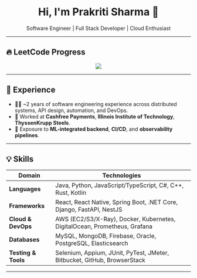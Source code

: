 <h1 align="center">Hi, I'm Prakriti Sharma 👋</h1>

<p align="center">
  Software Engineer | Full Stack Developer | Cloud Enthusiast
</p>

---

## 🔥 LeetCode Progress

<p align="center">
  <img src="https://leetcard.jacoblin.cool/prakritimksharma?theme=unicorn&ext=contest" />
</p>

---

## 💼 Experience

- 🧑‍💻 ~2 years of software engineering experience across distributed systems, API design, automation, and DevOps.
- 🏢 Worked at **Cashfree Payments**, **Illinois Institute of Technology**, **ThyssenKrupp Steels**.
- 🧪 Exposure to **ML-integrated backend**, **CI/CD**, and **observability pipelines**.

---

## 💡 Skills

<div align="center">

| Domain | Technologies |
|--------|--------------|
| **Languages** | Java, Python, JavaScript/TypeScript, C#, C++, Rust, Kotlin |
| **Frameworks** | React, React Native, Spring Boot, .NET Core, Django, FastAPI, NestJS |
| **Cloud & DevOps** | AWS (EC2/S3/X-Ray), Docker, Kubernetes, DigitalOcean, Prometheus, Grafana |
| **Databases** | MySQL, MongoDB, Firebase, Oracle, PostgreSQL, Elasticsearch |
| **Testing & Tools** | Selenium, Appium, JUnit, PyTest, JMeter, Bitbucket, GitHub, BrowserStack |

</div>

---
